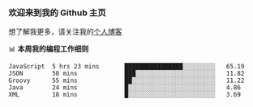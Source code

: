 ### 欢迎来到我的 Github 主页

想了解我更多，请关注我的[个人博客](https://chinesee.gitee.io/blog-nuxt/)

📊 **本周我的编程工作细则**
<!--START_SECTION:waka-->
```text
JavaScript  5 hrs 23 mins       ████████████████░░░░░░░░░   65.19 
JSON        58 mins             ███░░░░░░░░░░░░░░░░░░░░░░   11.82 
Groovy      55 mins             ██░░░░░░░░░░░░░░░░░░░░░░░   11.22 
Java        24 mins             █░░░░░░░░░░░░░░░░░░░░░░░░   4.86 
XML         18 mins             █░░░░░░░░░░░░░░░░░░░░░░░░   3.69
```
<!--END_SECTION:waka-->
